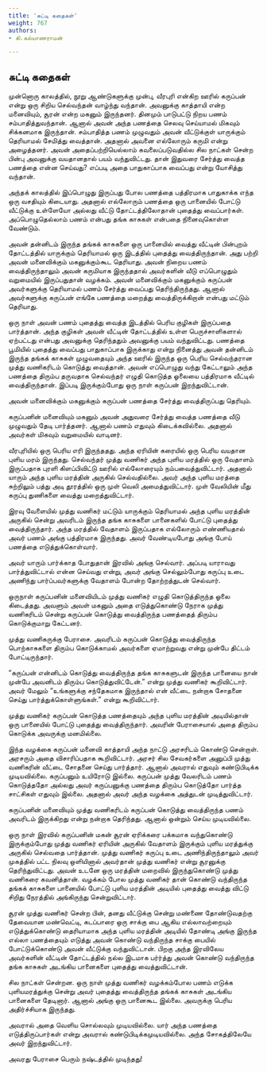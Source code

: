 ```yaml
---
title: 'சுட்டி கதைகள்'
weight: 767
authors:
- கி.கல்யாணராமன்

---
```


## சுட்டி கதைகள்

முன்னொரு காலத்தில், நூறு ஆண்டுகளுக்கு முன்பு, வீரபுரி என்கிற ஊரில் கருப்பன் என்று ஒரு சிறிய செல்வந்தன் வாழ்ந்து வந்தான். அவனுக்கு காத்தாயி என்ற மனைவியும், சூரன் என்ற மகனும் இருந்தனர். தினமும் பாடுபட்டு நிறய பணம் சம்பாதித்துவந்தான். ஆனால் அவன் அந்த பணத்தை செலவு செய்யாமல் மிகவும் சிக்கனமாக இருந்தான். சம்பாதித்த பணம் முழுவதும் அவன் வீட்டுக்குள் யாருக்கும் தெரியாமல் சேமித்து வைத்தான். அதனால் அவனை எல்லோரும் கருமி என்று அழைத்தனர். அவன் அதைப்பற்றியெல்லாம் கவலைப்படுவதில்ல சில நாட்கள் சென்ற பின்பு அவனுக்கு வயதானதால் பயம் வந்துவிட்டது. தான் இதுவரை சேர்த்து வைத்த பணத்தை என்ன செய்வது? எப்படி அதை பாதுகாப்பாக வைப்பது என்று யோசித்து வந்தான்.

அந்தக் காலத்தில் இப்பொழுது இருப்பது போல பணத்தை பத்திரமாக பாதுகாக்க எந்த ஒரு வசதியும் கிடையாது. அதனால் எல்லோரும் பணத்தை ஒரு பானையில் போட்டு வீட்டுக்கு உள்ளேயோ அல்லது வீட்டு தோட்டத்திலோதான் புதைத்து வைப்பார்கள். அப்பொழுதெல்லாம் பணம் என்பது தங்க காசுகள் என்பதை நினைவுகொள்ள வேண்டும்.

அவன் தன்னிடம் இருந்த தங்கக் காசுகளை ஒரு பானையில் வைத்து வீட்டின் பின்புறம் தோட்டத்தில் யாருக்கும் தெரியாமல் ஒரு இடத்தில் புதைத்து வைத்திருந்தான். அது பற்றி அவன் மனைவிக்கும் மகனுக்கும்கூட தெரியாது. அவன் நிறைய பணம் வைத்திருந்தாலும் அவன் கருமியாக இருந்ததால் அவர்களின் வீடு எப்பொழுதும் வறுமையில் இருப்பதுதான் வழக்கம். அவன் மனைவிக்கும் மகனுக்கும் கருப்பன் அவர்களுக்கு தெரியாமல் பணம் சேர்த்து வைப்பது தெரிந்திருந்தது. ஆனால் அவர்களுக்கு கருப்பன் எங்கே பணத்தை மறைத்து வைத்திருக்கிறான் என்பது மட்டும் தெரியாது.

ஒரு நாள் அவன் பணம் புதைத்து வைத்த இடத்தில் பெரிய குழிகள் இருப்பதை பார்த்தான். அந்த குழிகள் அவன் வீட்டின் தோட்டத்தில் உள்ள பெருச்சாளிகளால் ஏற்பட்டது என்பது அவனுக்கு தெரிந்ததும் அவனுக்கு பயம் வந்துவிட்டது. பணத்தை பூமியில் புதைத்து வைப்பது பாதுகாப்பாக இருக்காது என்று நினைத்து அவன் தன்னிடம் இருந்த தங்கக் காசுகள் முழுவதையும் அந்த ஊரில் இருந்த ஒரு பெரிய செல்வந்தரான முத்து வணிகரிடம் கொடுத்து வைத்தான். அவன் எப்பொழுது வந்து கேட்டாலும் அந்த பணத்தை திரும்ப தருவதாக செல்வந்தர் எழுதி கொடுத்த ஓலையை பத்திரமாக வீட்டில் வைத்திருந்தான். இப்படி இருக்கும்போது ஒரு நாள் கருப்பன் இறந்துவிட்டான்.

அவன் மனைவிக்கும் மகனுக்கும் கருப்பன் பணத்தை சேர்த்து வைத்திருப்பது தெரியும்.

கருப்பனின் மனைவியும் மகனும் அவன் அதுவரை சேர்த்து வைத்த பணத்தை வீடு முழுவதும் தேடி பார்த்தனர். ஆனால் பணம் எதுவும் கிடைக்கவில்லை. அதனால் அவர்கள் மிகவும் வறுமையில் வாடினர்.

வீரபுரியில் ஒரு பெரிய எரி இருந்ததது. அந்த ஏரியின் கரையில் ஒரு பெரிய வயதான புளிய மரம் இருந்தது. செல்வந்தர் முத்து வணிகர் அந்த புளிய மரத்தில் ஒரு வேதாளம் இருப்பதாக புரளி கிளப்பிவிட்டு ஊரில் எல்லோரையும் நம்பவைத்துவிட்டார். அதனால் யாரும் அந்த புளிய மரத்தின் அருகில் செல்வதில்லை. அவர் அந்த புளிய மரத்தை சுற்றிலும் பத்து அடி தூரத்தில் ஒரு முள் வெலி அமைத்துவிட்டார். முள் வேலியின் மீது கருப்பு துணிகளை வைத்து மறைத்துவிட்டார்.

இரவு வேளையில் முத்து வணிகர் மட்டும் யாருக்கும் தெரியாமல் அந்த புளிய மரத்தின் அருகில் சென்று அவரிடம் இருந்த தங்க காசுகளை பானைகளில் போட்டு புதைத்து வைத்திருந்தார். அந்த மரத்தில் வேதாளம் இருப்பதாக எல்லோரும் எண்ணியதால் அவர் பணம் அங்கு பத்திரமாக இருந்தது. அவர் வேண்டியபோது அங்கு போய் பணத்தை எடுத்துக்கொள்வார்.

அவர் யாரும் பார்க்காத போதுதான் இரவில் அங்கு செல்வார். அப்படி யாராவது பார்த்துவிட்டால் என்ன செய்வது என்று, அவர் அங்கு செல்லும்போது கருப்பு உடை அணிந்து பார்ப்பவர்களுக்கு வேதாளம் போன்ற தோற்றத்துடன் செல்வார்.

ஒருநாள் கருப்பனின் மனைவியிடம் முத்து வணிகர் எழுதி கொடுத்திருந்த ஓலை கிடைத்தது. அவளும் அவள் மகனும் அதை எடுத்துகொண்டு நேராக முத்து வணிகரிடம் சென்று கருப்பன் கொடுத்து வைத்திருந்த பணத்தைத் திரும்ப கொடுக்குமாறு கேட்டனர்.

முத்து வணிகருக்கு பேராசை. அவரிடம் கருப்பன் கொடுத்து வைத்திருந்த பொற்காசுகளை திரும்ப கொடுக்காமல் அவர்களை ஏமாற்றுவது என்று முன்பே திட்டம் போட்டிருந்தார்.

“கருப்பன் என்னிடம் கொடுத்து வைத்திருந்த தங்க காசுகளுடன் இருந்த பானையை நான் முன்பே அவனிடம் திரும்ப கொடுத்துவிட்டேன்.” என்று முத்து வணிகர் கூறிவிட்டார். அவர் மேலும் “உங்களுக்கு சந்தேகமாக இருந்தால் என் வீட்டை நன்றாக சோதனை செய்து பார்த்துக்கொள்ளுங்கள்.” என்று கூறிவிட்டார்.

முத்து வணிகர் கருப்பன் கொடுத்த பணத்தையும் அந்த புளிய மரத்தின் அடியில்தான் ஒரு பானையில் போட்டு புதைத்து வைத்திருந்தார். அவரின் பேராசையால் அதை திரும்ப கொடுக்க அவருக்கு மனமில்லை.

இந்த வழக்கை கருப்பன் மனைவி காத்தாயி அந்த நாட்டு அரசரிடம் கொண்டு சென்றாள். அரசரும் அதை விசாரிப்பதாக கூறிவிட்டார். அரசர் சில சேவகர்களை அனுப்பி முத்து வணிகரின் வீட்டை சோதனை செய்து பார்த்தார். ஆனால் அவரால் எதுவும் கண்டுபிடிக்க முடியவில்லை. கருப்பனும் உயிரோடு இல்லை. கருப்பன் முத்து வேலரிடம் பணம் கொடுத்ததோ அல்லது அவர் கருப்பனுக்கு பணத்தை திரும்ப கொடுத்தோ பார்த்த சாட்சிகள் எதுவும் இல்லை. அதனால் அவர் அந்த வழக்கை அத்துடன் முடித்துவிட்டார்.

கருப்பனின் மனைவியும் முத்து வணிகரிடம் கருப்பன் கொடுத்து வைத்திருந்த பணம் அவரிடம் இருக்கிறது என்று நன்றாக தெரிந்தது. ஆனால் ஒன்றும் செய்ய முடியவில்லை.

ஒரு நாள் இரவில் கருப்பனின் மகன் சூரன் ஏரிக்கரை பக்கமாக வந்துகொண்டு இருக்கும்போது முத்து வணிகர் ஏரியின் அருகில் வேதாளம் இருக்கும் புளிய மரத்துக்கு அருகில் செல்வதை பார்த்தான். முத்து வணிகர் கருப்பு உடை அணிந்திருந்தாலும் அவர் முகத்தில் பட்ட நிலவு ஒளியினால் அவர்தான் முத்து வணிகர் என்று சூரனுக்கு தெரிந்துவிட்டது. அவன் உடனே ஒரு மரத்தின் மறைவில் இருந்துகொண்டு முத்து வணிகரை கவனித்தான். வழக்கம் போல முத்து வணிகர் தான் கொண்டு வந்திருந்த தங்கக் காசுகளை பானையில் போட்டு புளிய மரத்தின் அடியில் புதைத்து வைத்து விட்டு சிறிது நேரத்தில் அங்கிருந்து சென்றுவிட்டார்.

சூரன் முத்து வணிகர் சென்ற பின், தனது வீட்டுக்கு சென்று மண்ணை தோண்டுவதற்கு தேவையான மண்வெட்டி, கடப்பாரை ஒரு சாக்கு பை ஆகிய எல்லாவற்றையும் எடுத்துக்கொண்டு தைரியாமாக அந்த புளிய மரத்தின் அடியில் தோண்டி அங்கு இருந்த எல்லா பணத்தையும் எடுத்து அவன் கொண்டு வந்திருந்த சாக்கு பையில் போட்டுக்கொண்டு அவன் வீட்டுக்கு வந்துவிட்டான். பிறகு அந்த இரவிலேய அவர்களின் வீட்டின் தோட்டத்தில் நல்ல இடமாக பர்ர்த்து அவன் கொண்டு வந்திருந்த தங்க காசுகள் அடங்கிய பானைகளை புதைத்து வைத்துவிட்டான்.

சில நாட்கள் சென்றன. ஒரு நாள் முத்து வணிகர் வழக்கம்போல பணம் எடுக்க புளியமரத்துக்கு சென்று அவர் புதைத்து வைத்திருந்த தங்கக் காசுகள் அடங்கிய பானைகளை தேடினார். ஆனால் அங்கு ஒரு பானைகூட இல்லை. அவருக்கு பெரிய அதிர்ச்சியாக இருந்தது.

அவரால் அதை வெளிய சொல்லவும் முடியவில்லை. யார் அந்த பணத்தை எடுத்திருப்பார்கள் என்று அவரால் கண்டுபிடிக்கமுடியவில்லை. அந்த சோகத்திலேயே அவர் இறந்துவிட்டார்.

அவரது பேராசை பெரும் நஷ்டத்தில் முடிந்தது! 

